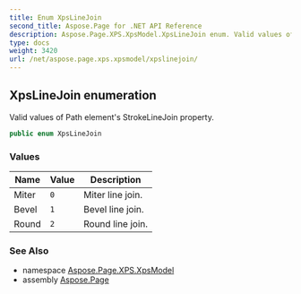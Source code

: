 ```yaml
---
title: Enum XpsLineJoin
second_title: Aspose.Page for .NET API Reference
description: Aspose.Page.XPS.XpsModel.XpsLineJoin enum. Valid values of Path elements StrokeLineJoin property
type: docs
weight: 3420
url: /net/aspose.page.xps.xpsmodel/xpslinejoin/
---
```

## XpsLineJoin enumeration

Valid values of Path element's StrokeLineJoin property.

```csharp
public enum XpsLineJoin
```

### Values

| Name | Value | Description |
| --- | --- | --- |
| Miter | `0` | Miter line join. |
| Bevel | `1` | Bevel line join. |
| Round | `2` | Round line join. |

### See Also

* namespace [Aspose.Page.XPS.XpsModel](../../aspose.page.xps.xpsmodel/)
* assembly [Aspose.Page](../../)


